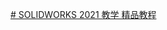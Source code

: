 [# SOLIDWORKS 2021 教学 精品教程](https://www.bilibili.com/video/BV1iw411Z7HZ?vd_source=8f770dbae4bd9741aa555bb473d35466)